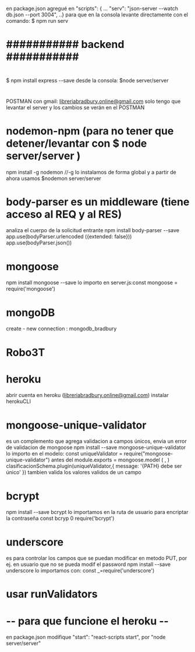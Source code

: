 en package.json agregué en 
"scripts": {
 ...
 "serv": "json-server --watch db.json --port 3004",
 ..}
para que en la consola levante directamente con el comando:  $ npm run serv
# ########### backend ########### #
#
$ npm install express --save
desde la consola: $node server/server

#
POSTMAN con gmail: libreriabradbury.online@gmail.com
solo tengo que levantar el server y los cambios se verán en el POSTMAN

# nodemon-npm (para no tener que detener/levantar con $ node server/server )
npm install -g nodemon //-g lo instalamos de forma global
y a partir de ahora usamos 
$nodemon server/server

# body-parser es un middleware (tiene acceso al REQ y al RES)
analiza el cuerpo de la solicitud entrante
npm install body-parser --save
app.use(bodyParser.urlencoded ({extended: false}))
app.use(bodyParser.json())

# mongoose
npm install mongoose --save
lo importo en server.js:const mongoose = require('mongoose')

# mongoDB 
create - new connection : mongodb_bradbury
# Robo3T

# heroku
abrir cuenta en heroku (libreriabradbury.online@gmail.com)
instalar herokuCLI

# mongoose-unique-validator
es un complemento que agrega validacion a campos únicos, envia un error de validacion de mongoose
npm install --save mongoose-unique-validator
lo importo en el modelo: const uniqueValidator = require("mongoose-unique-validator")
antes del module.exports = mongoose.model ( , )
clasificacionSchema.plugin(uniqueValidator,{   message: '{PATH} debe ser único' })
tambien valida los valores validos de un campo


# bcrypt
npm install --save bcrypt
lo importamos en la ruta de usuario para encriptar la contraseña
const bcryp 0 require('bcrypt')



# underscore
es para controlar los campos que se puedan modificar en metodo PUT, por ej. 
en usuario que no se pueda modif el password
npm install --save underscore
lo importamos con: const _=require('underscore')
# usar runValidators
# -- para que funcione el heroku --
en package.json modifique "start": "react-scripts start", por "node server/server"
